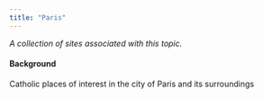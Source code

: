 ```yaml
---
title: "Paris"
---
```



*A collection of sites associated with this topic.*

#### Background

Catholic places of interest in the city of Paris and its surroundings



